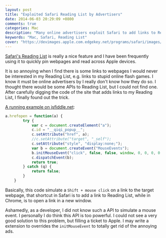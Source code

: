 ```yaml
---
layout: post
title: "Exploited Safari Reading List by Advertisers"
date: 2014-06-03 20:29:09 +0800
comments: true
categories: Mac 
description: "Many online advertisers exploit Safari to add links to Reading List"
keywords: "Mac, Safari, Reading List"
cover: "https://devimages.apple.com.edgekey.net/programs/safari/images/safari-logo-lg.png" 
---
```


[Safari's Reading List]("https://www.apple.com/safari/") is really a nice feature and I have been frequently using it to quickly pin webpages and read across Apple devices.  
  
It is so annoying when I find there is some links to webpages I would never be interested in my Reading List, e.g. links to stupid online flash games. I know it must be online advertisers by I really don't know how they do so. I thought there would be some APIs to Reading List, but I could not find one. After carefully digging the code of the site that adds links to my Reading List, I finally found out the trick.  
<!-- more --> 
[A running example on jsfiddle.net]("http://jsfiddle.net/3x8wq"):

``` javascript  
a.hrefopen = function(a) {
        try {
            var c = document.createElement("a");
            c.id = "__qiqi_popup__";
            c.setAttribute("href", a);
            //c.setAttribute("target", "_self");
            c.setAttribute("style", "display:none;");
            var b = document.createEvent("MouseEvents");
            b.initMouseEvent("click", false, false, window, 0, 0, 0, 0, 0, false, false, true, false, 0, null);
            c.dispatchEvent(b);
            return true;
        } catch (q) {
            return false;
        }
    }
```
Basically, this code simulate a `Shift + mouse click` on a link to the target webpage, that shortcut in Safari is to add a link to Reading List, while in Chrome, is to open a link in a new window.  
  
Ashamedly, as a developer, I did not know such a API to simulate a mouse event. I personally I do think this API is too powerful. I could not see a very good solution to this problem, but filling a ticket to Apple. I may write a extension to overrides the `initMouseEvent` to totally get rid of the annoying ads.
